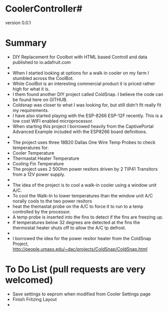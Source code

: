 # CoolerController#
version 0.0.1


# Summary
- DIY Replacement for Coolbot with HTML based Controll and data published to io.adafruit.com
-
- When I started looking at options for a walk in cooler on my farm I stumbled across the CoolBot.
- While CoolBot is an interesting commercial product it is priced rather high for what it is.
- I them found another DIY project called ColdSnap. I believe the code can be found here on GITHUB.
- Coldsnap was closer to what I was looking for, but still didn't fit really fit my requirements.
- I have also started playing with the ESP-8266 ESP-12F recently. This is a low cost WIFI enabled microprocessor.
- When starting this project I borrowed heavily from the CaptivePortal Advanced Example included with the ESP8266 board definitions.
-
- The project uses three 18B20 Dallas One Wire Temp Probes to check temperatures for:
- Cooler Temperature
- Thermastat Heater Temperature
- Cooling Fin Temperature
- The project uses 2 50Ohm power resitors driven by 2 TIP41 Transitors from a 12V power supply.
-
- The idea of the project is to cool a walk-in cooler using a window unit A/C.
- To cool the Walk-In to lower temperatures than the window unit A/C norally cools to the two power resitors
- heat the themastat probe on the A/C to force it to run to a temp controlled by the processor.
- A temp probe is inserted into the fins to detect if the fins are freezing up.
- If temperatures below 32 degrees are detected at the fins the thermostat heater shuts off to allow the A/C tp defrost.
-
- I borrowed the idea for the power resitor heater from the ColdSnap Project, http://people.umass.edu/~dac/projects/ColdSnap/ColdSnap.html



# To Do List (pull requests are very welcomed)
- Save settings to eeprom when modified from Cooler Settings page
- Finish Fritzing Layout
- 


